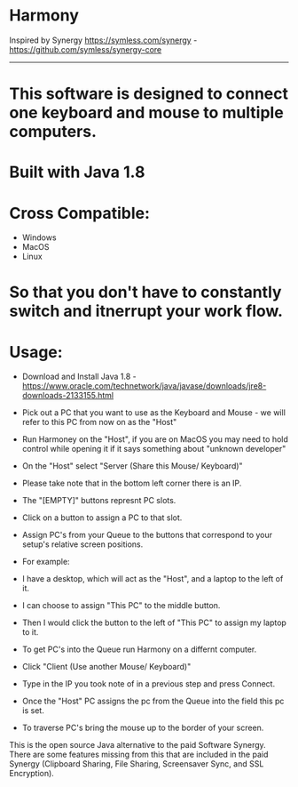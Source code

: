 # Harmony
Inspired by Synergy https://symless.com/synergy - https://github.com/symless/synergy-core
_________________________________________________________________________________________
# This software is designed to connect one keyboard and mouse to multiple computers.
# Built with Java 1.8

# Cross Compatible:
- Windows
- MacOS
- Linux

# So that you don't have to constantly switch and itnerrupt your work flow.

# Usage:
- Download and Install Java 1.8 - https://www.oracle.com/technetwork/java/javase/downloads/jre8-downloads-2133155.html
- Pick out a PC that you want to use as the Keyboard and Mouse - we will refer to this PC from now on as the "Host"
- Run Harmoney on the "Host", if you are on MacOS you may need to hold control while opening it if it says something about "unknown developer"
- On the "Host" select "Server (Share this Mouse/ Keyboard)"
- Please take note that in the bottom left corner there is an IP.

- The "[EMPTY]" buttons represnt PC slots.
- Click on a button to assign a PC to that slot.
- Assign PC's from your Queue to the buttons that correspond to your setup's relative screen positions.
- For example:
- I have a desktop, which will act as the "Host", and a laptop to the left of it.
- I can choose to assign "This PC" to the middle button.
- Then I would click the button to the left of "This PC" to assign my laptop to it.
- To get PC's into the Queue run Harmony on a differnt computer.
- Click "Client (Use another Mouse/ Keyboard)"
- Type in the IP you took note of in a previous step and press Connect.
- Once the "Host" PC assigns the pc from the Queue into the field this pc is set.

- To traverse PC's bring the mouse up to the border of your screen.


This is the open source Java alternative to the paid Software Synergy.
There are some features missing from this that are included in the paid Synergy (Clipboard Sharing, File Sharing, Screensaver Sync, and SSL Encryption).
